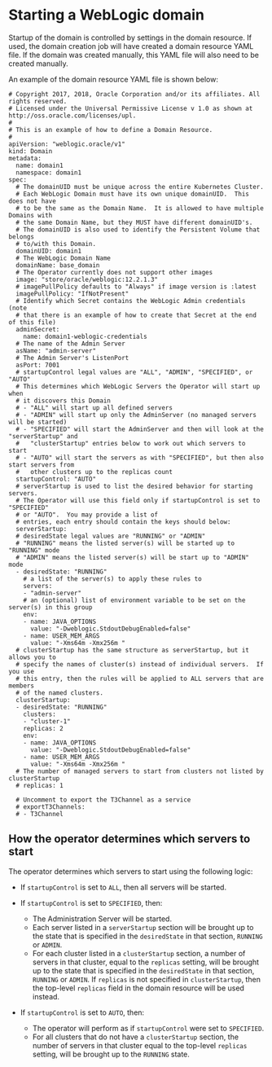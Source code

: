 # Starting a WebLogic domain

Startup of the domain is controlled by settings in the domain resource.  If used, the domain creation job will have created a domain resource YAML file. If the domain was created manually, this YAML file will also need to be created manually.

An example of the domain resource YAML file is shown below:

```
# Copyright 2017, 2018, Oracle Corporation and/or its affiliates. All rights reserved.
# Licensed under the Universal Permissive License v 1.0 as shown at http://oss.oracle.com/licenses/upl.
#
# This is an example of how to define a Domain Resource.
#
apiVersion: "weblogic.oracle/v1"
kind: Domain
metadata:
  name: domain1
  namespace: domain1
spec:
  # The domainUID must be unique across the entire Kubernetes Cluster.   
  # Each WebLogic Domain must have its own unique domainUID.  This does not have
  # to be the same as the Domain Name.  It is allowed to have multiple Domains with
  # the same Domain Name, but they MUST have different domainUID's.
  # The domainUID is also used to identify the Persistent Volume that belongs
  # to/with this Domain.
  domainUID: domain1
  # The WebLogic Domain Name
  domainName: base_domain
  # The Operator currently does not support other images
  image: "store/oracle/weblogic:12.2.1.3"
  # imagePullPolicy defaults to "Always" if image version is :latest
  imagePullPolicy: "IfNotPresent"
  # Identify which Secret contains the WebLogic Admin credentials (note
  # that there is an example of how to create that Secret at the end of this file)
  adminSecret:
    name: domain1-weblogic-credentials
  # The name of the Admin Server
  asName: "admin-server"
  # The Admin Server's ListenPort
  asPort: 7001
  # startupControl legal values are "ALL", "ADMIN", "SPECIFIED", or "AUTO"
  # This determines which WebLogic Servers the Operator will start up when
  # it discovers this Domain
  # - "ALL" will start up all defined servers
  # - "ADMIN" will start up only the AdminServer (no managed servers will be started)
  # - "SPECIFIED" will start the AdminServer and then will look at the "serverStartup" and
  #   "clusterStartup" entries below to work out which servers to start
  # - "AUTO" will start the servers as with "SPECIFIED", but then also start servers from
  #   other clusters up to the replicas count
  startupControl: "AUTO"
  # serverStartup is used to list the desired behavior for starting servers.  
  # The Operator will use this field only if startupControl is set to "SPECIFIED"
  # or "AUTO".  You may provide a list of
  # entries, each entry should contain the keys should below:
  serverStartup:
  # desiredState legal values are "RUNNING" or "ADMIN"
  # "RUNNING" means the listed server(s) will be started up to "RUNNING" mode
  # "ADMIN" means the listed server(s) will be start up to "ADMIN" mode
  - desiredState: "RUNNING"
    # a list of the server(s) to apply these rules to
    servers:
    - "admin-server"
    # an (optional) list of environment variable to be set on the server(s) in this group
    env:
    - name: JAVA_OPTIONS
      value: "-Dweblogic.StdoutDebugEnabled=false"
    - name: USER_MEM_ARGS
      value: "-Xms64m -Xmx256m "
  # clusterStartup has the same structure as serverStartup, but it allows you to
  # specify the names of cluster(s) instead of individual servers.  If you use
  # this entry, then the rules will be applied to ALL servers that are members
  # of the named clusters.
  clusterStartup:
  - desiredState: "RUNNING"
    clusters:
    - "cluster-1"
    replicas: 2
    env:
    - name: JAVA_OPTIONS
      value: "-Dweblogic.StdoutDebugEnabled=false"
    - name: USER_MEM_ARGS
      value: "-Xms64m -Xmx256m "
  # The number of managed servers to start from clusters not listed by clusterStartup
  # replicas: 1

  # Uncomment to export the T3Channel as a service
  # exportT3Channels:
  # - T3Channel
```


## How the operator determines which servers to start

The operator determines which servers to start using the following logic:

* If `startupControl` is set to `ALL`, then all servers will be started.
* If `startupControl` is set to `SPECIFIED`, then:

  * The Administration Server will be started.
  * Each server listed in a `serverStartup` section will be brought up to the state that is specified in the `desiredState` in that section, `RUNNING` or `ADMIN`.
  * For each cluster listed in a `clusterStartup` section, a number of servers in that cluster, equal to the `replicas` setting, will be brought up to the state that is specified in the `desiredState` in that section, `RUNNING` or `ADMIN`.  If `replicas` is not specified in `clusterStartup`, then the top-level `replicas` field in the domain resource will be used instead.

* If `startupControl` is set to `AUTO`, then:

  * The operator will perform as if `startupControl` were set to `SPECIFIED`.
  * For all clusters that do not have a `clusterStartup` section, the number of servers in that cluster equal to the top-level `replicas` setting, will be brought up to the `RUNNING` state.
